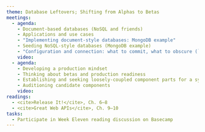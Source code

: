 ```yaml
---
theme: Database Leftovers; Shifting from Alphas to Betas
meetings:
  - agenda:
    - Document-based databases (NoSQL and friends)
    - Applications and use cases
    - "Implementing document-style databases: MongoDB example"
    - Seeding NoSQL-style databases (MongoDB example)
    - "Configuration and connection: what to commit, what to obscure (`ENV` variables)"
    video:
  - agenda:
    - Developing a production mindset
    - Thinking about betas and production readiness
    - Establishing and seeking loosely-coupled component parts for a system
    - Auditioning candidate components
    video:
readings:
  - <cite>Release It!</cite>, Ch. 6–8
  - <cite>Great Web APIs</cite>, Ch. 9–10
tasks:
  - Participate in Week Eleven reading discussion on Basecamp
---
```

